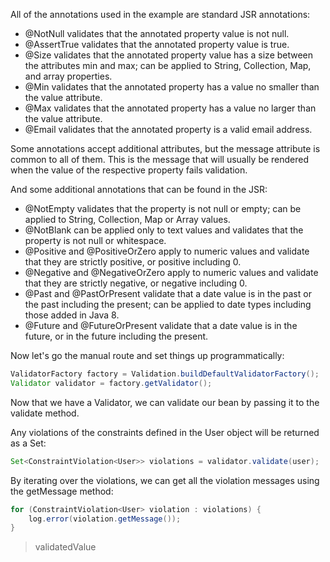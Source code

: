 All of the annotations used in the example are standard JSR annotations:

- @NotNull validates that the annotated property value is not null.
- @AssertTrue validates that the annotated property value is true.
- @Size validates that the annotated property value has a size between the attributes min and max; can be applied to String, Collection, Map, and array properties.
- @Min validates that the annotated property has a value no smaller than the value attribute.
- @Max validates that the annotated property has a value no larger than the value attribute.
- @Email validates that the annotated property is a valid email address.

Some annotations accept additional attributes, but the message attribute is common to all of them. This is the message that will usually be rendered when the value of the respective property fails validation.

And some additional annotations that can be found in the JSR:

- @NotEmpty validates that the property is not null or empty; can be applied to String, Collection, Map or Array values.
- @NotBlank can be applied only to text values and validates that the property is not null or whitespace.
- @Positive and @PositiveOrZero apply to numeric values and validate that they are strictly positive, or positive including 0.
- @Negative and @NegativeOrZero apply to numeric values and validate that they are strictly negative, or negative including 0.
- @Past and @PastOrPresent validate that a date value is in the past or the past including the present; can be applied to date types including those added in Java 8.
- @Future and @FutureOrPresent validate that a date value is in the future, or in the future including the present.

Now let's go the manual route and set things up programmatically:

```java
ValidatorFactory factory = Validation.buildDefaultValidatorFactory();
Validator validator = factory.getValidator();
```

Now that we have a Validator, we can validate our bean by passing it to the validate method.

Any violations of the constraints defined in the User object will be returned as a Set:

```java
Set<ConstraintViolation<User>> violations = validator.validate(user);
```

By iterating over the violations, we can get all the violation messages using the getMessage method:

```java
for (ConstraintViolation<User> violation : violations) {
    log.error(violation.getMessage()); 
}
```

> validatedValue